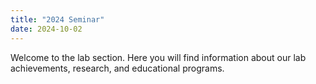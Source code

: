 ```yaml
---
title: "2024 Seminar"
date: 2024-10-02
---
```


Welcome to the lab section. Here you will find information about our lab achievements, research, and educational programs.